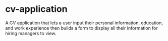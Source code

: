 # cv-application
A CV application that lets a user input their personal information, education, and work experience then builds a form to display all their information for hiring managers to view.
